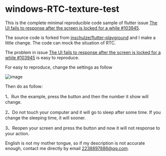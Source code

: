 # windows-RTC-texture-test
This is the complete minimal reproducible code sample of flutter issue [The UI fails to response after the screen is locked for a while #103945](https://github.com/flutter/flutter/issues/103945).

The source code is forked from [jnschulze/flutter-playground](https://github.com/jnschulze/flutter-playground) and I make a little change. The code can mock the situation of RTC.

The problem in  issue [The UI fails to response after the screen is locked for a while #103945](https://github.com/flutter/flutter/issues/103945) is easy to reproduce.

For easy to reproduce, change the settings as follow  

![image](https://user-images.githubusercontent.com/14926769/170446131-3c874a19-3a5c-4887-92fd-61b971ce429f.png)

Then do as follow:

1、Run the example, press the button and then the number it show will change.

2、Do not touch your computer and it will go to sleep after some time. If you change the sleeping time, it will sooner.

3、Reopen your screen and press the button and now it will not response to your action.

English is not my mother tongue, so if my description is not accurate enough, contact me directly by email 2238897886@qq.com.
